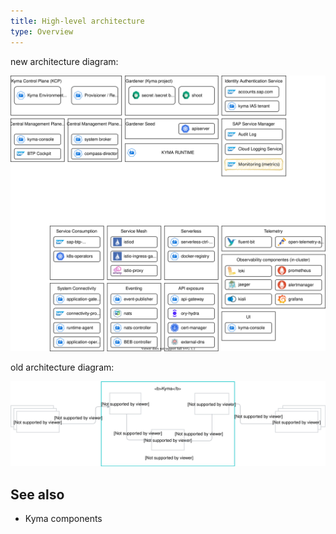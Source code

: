 ```yaml
---
title: High-level architecture
type: Overview
---
```


new architecture diagram:

![architecture](./assets/kyma-2.0-architecture.svg)

old architecture diagram:

![old-architecture](./assets/ac-s-sc.svg)

## See also

- Kyma components
